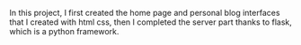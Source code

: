 In this project, I first created the home page and personal blog interfaces that I created with html css,
then I completed the server part thanks to flask, which is a python framework.
